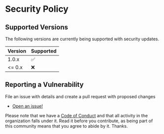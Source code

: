# Security Policy

## Supported Versions

The following versions are currently being supported with security updates.

| Version | Supported          |
| ------- | ------------------ |
| 1.0.x   | :white_check_mark: |
| <= 0.x  | :x:                |

## Reporting a Vulnerability

File an issue with details and create a pull request with proposed changes

- [Open an issue!](https://github.com/risadams/pride-flags/issues/new)

Please note that we have a [Code of Conduct](CODE_OF_CONDUCT.md) and that all activity in the organization falls under it. Read it before you contribute, as being part of this community means that you agree to abide by it. Thanks.
